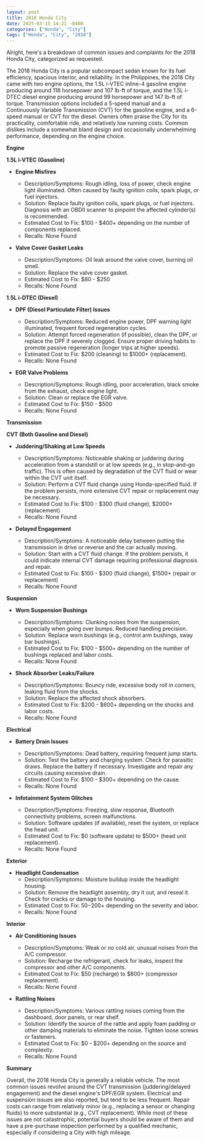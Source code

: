 ```yaml
---
layout: post
title: 2018 Honda City
date: 2025-03-15 14:21 -0400
categories: ["Honda", "City"]
tags: ["Honda", "City", "2018"]
---
```

Alright, here's a breakdown of common issues and complaints for the 2018 Honda City, categorized as requested.

The 2018 Honda City is a popular subcompact sedan known for its fuel efficiency, spacious interior, and reliability. In the Philippines, the 2018 City came with two engine options, the 1.5L i-VTEC inline-4 gasoline engine producing around 118 horsepower and 107 lb-ft of torque, and the 1.5L i-DTEC diesel engine producing around 99 horsepower and 147 lb-ft of torque. Transmission options included a 5-speed manual and a Continuously Variable Transmission (CVT) for the gasoline engine, and a 6-speed manual or CVT for the diesel. Owners often praise the City for its practicality, comfortable ride, and relatively low running costs. Common dislikes include a somewhat bland design and occasionally underwhelming performance, depending on the engine choice.

**Engine**

**1.5L i-VTEC (Gasoline)**

*   **Engine Misfires**
    *   Description/Symptoms: Rough idling, loss of power, check engine light illuminated. Often caused by faulty ignition coils, spark plugs, or fuel injectors.
    *   Solution: Replace faulty ignition coils, spark plugs, or fuel injectors. Diagnosis with an OBDII scanner to pinpoint the affected cylinder(s) is recommended.
    *   Estimated Cost to Fix: $100 - $400+ depending on the number of components replaced.
    *   Recalls: None Found

*   **Valve Cover Gasket Leaks**
    *   Description/Symptoms: Oil leak around the valve cover, burning oil smell.
    *   Solution: Replace the valve cover gasket.
    *   Estimated Cost to Fix: $80 - $250
    *   Recalls: None Found

**1.5L i-DTEC (Diesel)**

*   **DPF (Diesel Particulate Filter) Issues**
    *   Description/Symptoms: Reduced engine power, DPF warning light illuminated, frequent forced regeneration cycles.
    *   Solution: Attempt forced regeneration (if possible), clean the DPF, or replace the DPF if severely clogged. Ensure proper driving habits to promote passive regeneration (longer trips at higher speeds).
    *   Estimated Cost to Fix: $200 (cleaning) to $1000+ (replacement).
    *   Recalls: None Found

*   **EGR Valve Problems**
    *   Description/Symptoms: Rough idling, poor acceleration, black smoke from the exhaust, check engine light.
    *   Solution: Clean or replace the EGR valve.
    *   Estimated Cost to Fix: $150 - $500
    *   Recalls: None Found

**Transmission**

**CVT (Both Gasoline and Diesel)**

*   **Juddering/Shaking at Low Speeds**
    *   Description/Symptoms: Noticeable shaking or juddering during acceleration from a standstill or at low speeds (e.g., in stop-and-go traffic). This is often caused by degradation of the CVT fluid or wear within the CVT unit itself.
    *   Solution: Perform a CVT fluid change using Honda-specified fluid. If the problem persists, more extensive CVT repair or replacement may be necessary.
    *   Estimated Cost to Fix: $100 - $300 (fluid change), $2000+ (replacement)
    *   Recalls: None Found

*   **Delayed Engagement**
    *   Description/Symptoms: A noticeable delay between putting the transmission in drive or reverse and the car actually moving.
    *   Solution: Start with a CVT fluid change. If the problem persists, it could indicate internal CVT damage requiring professional diagnosis and repair.
    *   Estimated Cost to Fix: $100 - $300 (fluid change), $1500+ (repair or replacement)
    *   Recalls: None Found

**Suspension**

*   **Worn Suspension Bushings**
    *   Description/Symptoms: Clunking noises from the suspension, especially when going over bumps. Reduced handling precision.
    *   Solution: Replace worn bushings (e.g., control arm bushings, sway bar bushings).
    *   Estimated Cost to Fix: $100 - $500+ depending on the number of bushings replaced and labor costs.
    *   Recalls: None Found

*   **Shock Absorber Leaks/Failure**
    *   Description/Symptoms: Bouncy ride, excessive body roll in corners, leaking fluid from the shocks.
    *   Solution: Replace the affected shock absorbers.
    *   Estimated Cost to Fix: $200 - $600+ depending on the shocks and labor costs.
    *   Recalls: None Found

**Electrical**

*   **Battery Drain Issues**
    *   Description/Symptoms: Dead battery, requiring frequent jump starts.
    *   Solution: Test the battery and charging system. Check for parasitic draws. Replace the battery if necessary. Investigate and repair any circuits causing excessive drain.
    *   Estimated Cost to Fix: $100 - $300+ depending on the cause.
    *   Recalls: None Found

*   **Infotainment System Glitches**
    *   Description/Symptoms: Freezing, slow response, Bluetooth connectivity problems, screen malfunctions.
    *   Solution: Software updates (if available), reset the system, or replace the head unit.
    *   Estimated Cost to Fix: $0 (software update) to $500+ (head unit replacement).
    *   Recalls: None Found

**Exterior**

*   **Headlight Condensation**
    *   Description/Symptoms: Moisture buildup inside the headlight housing.
    *   Solution: Remove the headlight assembly, dry it out, and reseal it. Check for cracks or damage to the housing.
    *   Estimated Cost to Fix: $50-$200+ depending on the severity and labor.
    *   Recalls: None Found

**Interior**

*   **Air Conditioning Issues**
    *   Description/Symptoms: Weak or no cold air, unusual noises from the A/C compressor.
    *   Solution: Recharge the refrigerant, check for leaks, inspect the compressor and other A/C components.
    *   Estimated Cost to Fix: $50 (recharge) to $800+ (compressor replacement).
    *   Recalls: None Found

*   **Rattling Noises**
    *   Description/Symptoms: Various rattling noises coming from the dashboard, door panels, or rear shelf.
    *   Solution: Identify the source of the rattle and apply foam padding or other damping materials to eliminate the noise. Tighten loose screws or fasteners.
    *   Estimated Cost to Fix: $0 - $200+ depending on the source and complexity.
    *   Recalls: None Found

**Summary**

Overall, the 2018 Honda City is generally a reliable vehicle. The most common issues revolve around the CVT transmission (juddering/delayed engagement) and the diesel engine's DPF/EGR system. Electrical and suspension issues are also reported, but tend to be less frequent. Repair costs can range from relatively minor (e.g., replacing a sensor or changing fluids) to more substantial (e.g., CVT replacement). While most of these issues are not catastrophic, potential buyers should be aware of them and have a pre-purchase inspection performed by a qualified mechanic, especially if considering a City with high mileage.

